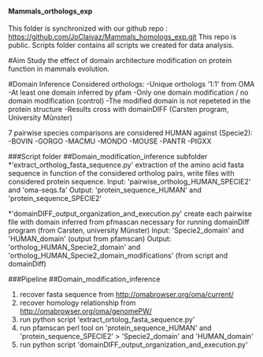 #### Mammals_orthologs_exp
This folder is synchronized with our github repo : https://github.com/JoClaivaz/Mammals_homologs_exp.git
This repo is public.
Scripts folder contains all scripts we created for data analysis.

#Aim
Study the effect of domain architecture modification on protein function in mammals evolution.

#Domain Inference
Considered orthologs:
  -Unique orthologs '1:1' from OMA
  -At least one domain inferred by pfam
  -Only one domain modification / no domain modification (control)
  -The modified domain is not repeteted in the protein structure
  -Results cross with domainDIFF (Carsten program, University Mûnster)


7 pairwise species comparisons are considered HUMAN against (Specie2):
  -BOVIN
  -GORGO
  -MACMU
  -MONDO
  -MOUSE
  -PANTR
  -PIGXX
  

###Script folder
##Domain_modification_inference subfolder
*'extract_ortholog_fasta_sequence.py'
extraction of the amino acid fasta sequence in function of the considered ortholog pairs, write files with considered protein sequence.
Input: 'pairwise_ortholog_HUMAN_SPECIE2' and 'oma-seqs.fa'
Output: 'protein_sequence_HUMAN' and 'protein_sequence_SPECIE2'

*'domainDIFF_output_organization_and_execution.py'
create each pairwise file with domain inferred from pfmascan necessary for running domainDiff program (from Carsten, university Münster)
Input: 'Specie2_domain' and 'HUMAN_domain' (output from pfamscan)
Output: 'ortholog_HUMAN_Specie2_domain' and 'ortholog_HUMAN_Specie2_domain_modifications' (from script and domainDiff)

###Pipeline
##Domain_modification_inference
1. recover fasta sequence from http://omabrowser.org/oma/current/
2. recover homology relationship from http://omabrowser.org/oma/genomePW/ 
3. run python script 'extract_ortolog_fasta_sequence.py'
4. run pfamscan perl tool on 'protein_sequence_HUMAN' and 'protein_sequence_SPECIE2' > 'Specie2_domain' and 'HUMAN_domain'
4. run python script 'domainDIFF_output_organization_and_execution.py'
